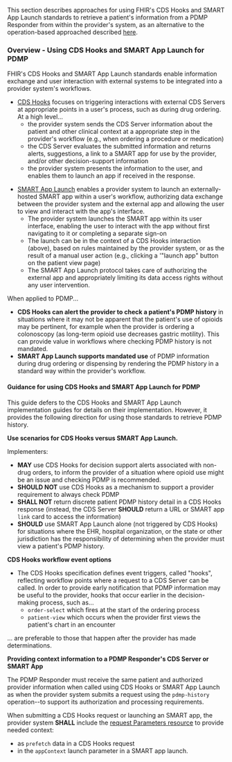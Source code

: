This section describes approaches for using FHIR's CDS Hooks and SMART App Launch standards to retrieve a patient's information from a PDMP Responder from within the provider's system, as an alternative to the operation-based approached described [here](submission-options.html).


<p></p>

### Overview - Using CDS Hooks and SMART App Launch for PDMP

FHIR's CDS Hooks and SMART App Launch standards enable information exchange and user interaction with external systems to be integrated into a provider system's workflows. 
- [CDS Hooks](https://cds-hooks.hl7.org/2.0/) focuses on triggering interactions with external CDS Servers at appropriate points in a user's process, such as during drug ordering. At a high level...
  - the provider system sends the CDS Server information about the patient and other clinical context at a appropriate step in the provider's workflow (e.g., when ordering a procedure or medication)
  - the CDS Server evaluates the submitted information and returns alerts, suggestions, a link to a SMART app for use by the provider, and/or other decision-support information
  - the provider system presents the information to the user, and enables them to launch an app if received in the response.

<p></p>

- [SMART App Launch](https://www.hl7.org/fhir/smart-app-launch/) enables a provider system to launch an externally-hosted SMART app within a user's workflow, authorizing data exchange between the provider system and the external app and allowing the user to view and interact with the app's interface.
  - The provider system launches the SMART app within its user interface, enabling the user to interact with the app without first navigating to it or completing a separate sign-on
  - The launch can be in the context of a CDS Hooks interaction (above), based on rules maintained by the provider system, or as the result of a manual user action (e.g., clicking a '"launch app" button on the patient view page)
  - The SMART App Launch protocol takes care of authorizing the external app and appropriately limiting its data access rights without any user intervention.

<p></p>

When applied to PDMP...
- **CDS Hooks can alert the provider to check a patient's PDMP history** in situations where it may not be apparent that the patient's use of opioids may be pertinent, for example when the provider is ordering a colonoscopy (as long-term opioid use decreases gastric motility). This can provide value in workflows where checking PDMP history is not mandated.
- **SMART App Launch supports mandated use** of PDMP information during drug ordering or dispensing by rendering the PDMP history in a standard way within the provider's workflow.

#### Guidance for using CDS Hooks and SMART App Launch for PDMP
This guide defers to the CDS Hooks and SMART App Launch implementation guides for details on their implementation. However, it provides the following direction for using those standards to retrieve PDMP history.

<p></p>

**Use scenarios for CDS Hooks versus SMART App Launch.** 

Implementers:
- **MAY** use CDS Hooks for decision support alerts associated with non-drug orders, to inform the provider of a situation where opioid use might be an issue and checking PDMP is recommended.
- **SHOULD NOT** use CDS Hooks as a mechanism to support a provider requirement to always check PDMP
- **SHALL NOT** return discrete patient PDMP history detail in a CDS Hooks response (instead, the CDS Server **SHOULD** return a URL or SMART app `link` card to access the information)
- **SHOULD** use  SMART App Launch alone (not triggered by CDS Hooks) for situations where the EHR, hospital organization, or the state or other jurisdiction has the responsibility of determining when the provider must view a patient's PDMP history.

**CDS Hooks workflow event options**

- The CDS Hooks specification defines event triggers, called "hooks", reflecting workflow points where a request to a CDS Server can be called. In order to provide early notification that PDMP information may be useful to the provider, hooks that occur earlier in the decision-making process, such as...
  - `order-select` which fires at the start of the ordering process 
  - `patient-view` which occurs when the provider first views the patient's chart in an encounter

... are preferable to those that happen after the provider has made determinations.

<p></p>

**Providing context information to a PDMP Responder's CDS Server or SMART App**

The PDMP Responder must receive the same patient and authorized provider information when called using CDS Hooks or SMART App Launch as when the provider system submits a request using the `pdmp-history` operation--to support its authorization and processing requirements.

When submitting a CDS Hooks request or launching an SMART app, the provider system **SHALL** include the [request Parameters resource](StructureDefinition-pdmp-parameters-request.html) to provide needed context:
- as `prefetch` data in a CDS Hooks request
- in the `appContext` launch parameter in a SMART app launch.



<p></p>
<p></p>
